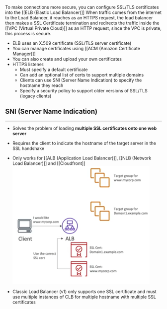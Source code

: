 To make connections more secure, you can configure SSL/TLS certificates into the [[ELB (Elastic Load Balancer)]]
When traffic comes from the internet to the Load Balancer, it reaches as an HTTPS request, the load balancer then makes a SSL Certificate termination and redirects the traffic inside the [[VPC (Virtual Private Cloud)]] as an HTTP request, since the VPC is private, this process is secure.

- ELB uses an X.509 certificate (SSL/TLS server certificate)
- You can manage certificates using [[ACM (Amazon Certificate Manager)]]
- You can also create and upload your own certificates
- HTTPS listener:
	- Must specify a default certificate
	- Can add an optional list of certs to support multiple domains
	- Clients can use SNI (Server Name Indication) to specify the hostname they reach
	- Specify a security policy to support older versions of SSL/TLS (legacy clients)

## SNI (Server Name Indication)
---
- Solves the problem of loading __multiple SSL certificates onto one web server__
- Requires the client to indicate the hostname of the target server in the SSL handshake
- Only works for [[ALB (Application Load Balancer)]], [[NLB (Network Load Balancer)]] and [[Cloudfront]]
![ELB_SNI.png](./Images/ELB_SNI.png)

- Classic Load Balancer (v1) only supports one SSL certificate and must use multiple instances of CLB for multiple hostname with multiple SSL certificates
